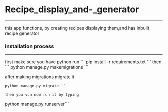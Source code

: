 # Recipe_display_and-_generator
<hr>
this app  functions, by creating recipes displaying them,and has inbuilt recipe generator

### installation process
<hr>
 first make sure you have python
 run
 ``` pip install -r requirements.txt
```
then
```
python manage.py makemigrations
```

after making migrations  migrate it
```
python manage.py migrate ``

then you vcn now run it by typing
```
python manage.py runserver```
